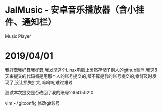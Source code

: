 # JalMusic - 安卓音乐播放器（含小挂件、通知栏）
Music Player

# 2019/04/01

我好蠢我好蠢我好蠢,我发现这个Linux电脑上居然存储了别人的github账号,我这8天来提交的代码都是用那个人的账号提交的,都不算是我的账号提交的,幸好及时发现了,没让损失扩大,呜呜呜,难过难过

测试本次提交是否改回了我的账号2604150210

vim ~/.gitconfig 修改git账号

